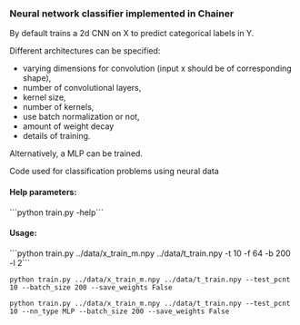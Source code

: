 <h3>Neural network classifier implemented in Chainer</h3>
By default trains a 2d CNN on X to predict categorical labels in Y.

Different architectures can be specified: 
  - varying dimensions for convolution (input x should be of corresponding shape), 
  - number of convolutional layers, 
  - kernel size,
  - number of kernels, 
  - use batch normalization or not, 
  - amount of weight decay
  - details of training.

Alternatively, a MLP can be trained.

Code used for classification problems using neural data


<h4>Help parameters:</h4>
```python train.py -help```

<h4>Usage:</h4>
```python train.py ../data/x_train_m.npy ../data/t_train.npy -t 10 -f 64 -b 200 -l 2```

```python train.py ../data/x_train_m.npy ../data/t_train.npy --test_pcnt 10 --batch_size 200 --save_weights False```

```python train.py ../data/x_train_m.npy ../data/t_train.npy --test_pcnt 10 --nn_type MLP --batch_size 200 --save_weights False```
